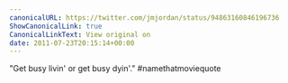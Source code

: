 ```yaml
---
canonicalURL: https://twitter.com/jmjordan/status/94863160846196736
ShowCanonicalLink: true
CanonicalLinkText: View original on
date: 2011-07-23T20:15:14+00:00
---
```

"Get busy livin' or get busy dyin'." #namethatmoviequote